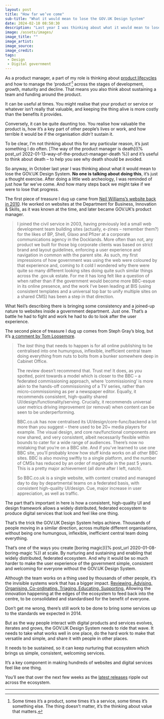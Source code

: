 ```yaml
---
layout: post
title: "How far we’ve come"
sub-title: "What it would mean to lose the GOV.‌UK Design System"
date: 2024-02-10 08:50:30
description: "Last year I was thinking about what it would mean to lose the GOV.‌UK Design System. After doing a little web archeology, I was reminded of just how far we’ve come."
image: /assets/images/
image_title: ""
image_artist: 
image_source:
image_credit: 
tags:
 - Design
 - Digital government
---
```


As a product manager, a part of my role is thinking about [product lifecycles](https://hbr.org/1965/11/exploit-the-product-life-cycle) and how to manage the ‘product’[^1] across the stages of development, growth, maturity and decline. That means you also think about sustaining a team and funding around the product. 

It can be useful at times. You might realise that your product or service or whatever isn’t really that valuable, and keeping the thing alive is more costly than the benefits it provides.

Conversely, it can be quite daunting too. You realise how valuable the product is, how it’s a key part of other people’s lives or work, and how terrible it would be if the organisation _didn’t_ sustain it.

To be clear, I’m not thinking about this for any particular reason, it’s just something I do often. [The way of the product manager is death]({% post_url 2022-01-13-way-of-the-product-manager-death %}) and it’s useful to think about death – to help you see why death should be avoided.

So anyway, in October last year I was thinking about what it would mean to lose the GOV.‌UK Design System. **No one is talking about doing this**, it’s just a thought exercise. After doing a little web archeology, I was reminded of just how far we’ve come. And how many steps back we might take if we were to lose that progress.

The first piece of treasure I dug up came from [Neil Williams’s website back in 2010](https://web.archive.org/web/20101127011959/http://neilojwilliams.net/missioncreep/2010/profoundly-non-trivial-martha-lane-fox-review-of-directgov). He worked on websites at the Department for Business, Innovation & Skills, as it was known at the time, and later became GOV.‌UK’s product manager.  

> I joined the civil service in 2003, having previously led a small web development team building sites (actually, e-zines – remember them?) for the likes of BP, Shell, Glaxo and Pfizer at a corporate communications agency in the Docklands. More often than not, any product we built for those big corporate clients was based on strict brand and layout guidelines, enforcing a user experience and navigation in common with the parent site. As such, my first impressions of how government was using the web were coloured by that experience and, coming to it cold I wondered why there were quite so many different looking sites doing quite such similar things across the .gov.uk estate.  For me it has long felt like a question of when rather than if the government would become more BBC-esque in its online presence, and the work I’ve been leading at BIS (using consistent templates and a universal top bar to unify multiple sites on a shared CMS) has been a step in that direction.

What Neil’s describing there is bringing some consistency and a joined-up nature to websites inside a government department. Just one. That’s a battle he had to fight and work he had to do to look after the user experience.

The second piece of treasure I dug up comes from Steph Gray’s blog, but it’s [a comment by Tom Loosemore](https://postbureaucrat.com/2010/11/23/a-window-on-the-wormery/#comment-1535).

> The *last* thing that needs to happen is for all online publishing to be centralised into one humungous, inflexible, inefficient central team doing everything from nuts to bolts from a bunker somewhere deep in Cabinet Office.
> 
> The review doesn’t recommend that. Trust me! It does, as you spotted, point towards a model which is closer to the BBC – a federated commissioning approach, where ‘commissioning’ is more akin to the hands-off commissioning of a TV series, rather than micro-commissioning as per a newspaper editor. Equally, it recommends consistent, high-quality shared UI/design/functionality/serving. Crucially, it recommends universal user metrics driving improvement (or removal) when content can be seen to be underperforming.
> 
> BBC.co.uk has now centralised its UI/design/core-func/backend a lot more than you suggest – there used to be 20+ media players for example. The visual design, and core nav/functional components are now shared, and very consistent, albeit necessarily flexible within bounds to cater for a wide range of audiences. There’s now no mistaking that you’re on a BBC site. And if you’ve learned to use one BBC site, you’ll probably know how stuff kinda works on all other BBC sites. BBC is also moving swiftly to a single platform, and the number of CMSs has reduced by an order of magnitude in the past 5 years. This is a pretty major achievement (all done after I left, natch).
> 
> So BBC.co.uk is a single website, with content created and managed day to day by departmental teams on a federated basis, with consistent high-quality UI/design. Cue, major increase in user appreciation, as well as traffic.

The part that’s important in here is how a consistent, high-quality UI and design framework allows a widely distributed, federated ecosystem to produce digital services that look and feel like one thing. 

That’s the trick the GOV.‌UK Design System helps achieve. Thousands of people moving in a similar direction, across multiple different organisations, without being one humungous, inflexible, inefficient central team doing everything. 

That’s one of the ways you create [boring magic]({% post_url 2020-01-08-boring-magic %}) at scale. By nurturing and sustaining and enabling that widely distributed, federated ecosystem. And why it would be so much harder to make the user experience of the government simple, consistent and welcoming for everyone without the GOV.‌UK Design System.

Although the team works on a thing used by thousands of other people, it’s the invisible systems work that has a bigger impact. [Reviewing. Advising. Organising. Co-ordinating. Triaging. Educating. Supporting.](https://24ways.org/2019/there-is-no-design-system/#:~:text=I%20have%20to%20tell%20you,work%20right%20there) Allowing the innovation happening at the edges of the ecosystem to feed back into the centre, to be consolidated and standardised for the benefit of everyone.

Don’t get me wrong, there’s still work to be done to bring some services up to the standards we expected in 2014. 

But as the way people interact with digital products and services evolves, iterates and grows, the GOV.‌UK Design System needs to ride that wave. It needs to take what works well in one place, do the hard work to make that versatile and simple, and share it with people in other places. 

It needs to be sustained, so it can keep nurturing that ecosystem which brings us simple, consistent, welcoming services.

It’s a key component in making hundreds of websites and digital services feel like one thing. 

You’ll see that over the next few weeks as the [latest releases](https://github.com/alphagov/govuk-frontend/releases) ripple out across the ecosystem.

---

[^1]: Some times it’s a product, some times it’s a service, some times it’s something else. The thing doesn’t matter, it’s the thinking about value that matters.